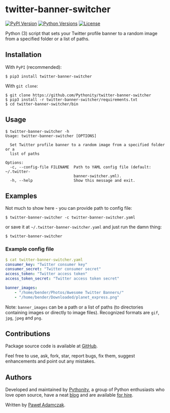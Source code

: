 # twitter-banner-switcher
[![PyPI Version](https://img.shields.io/pypi/v/twitter-banner-switcher.svg)][tbs pypi]
[![Python Versions](https://img.shields.io/pypi/pyversions/twitter-banner-switcher.svg)][tbs pypi]
[![License](https://img.shields.io/github/license/Pythonity/twitter-banner-switcher.svg)][license]

Python (3) script that sets your Twitter profile banner to a random
image from a specified folder or a list of paths.

## Installation
With `PyPI` (recommended):
```shell
$ pip3 install twitter-banner-switcher
```

With `git clone`:
```shell
$ git clone https://github.com/Pythonity/twitter-banner-switcher
$ pip3 install -r twitter-banner-switcher/requirements.txt
$ cd twitter-banner-switcher/bin
```

## Usage
```
$ twitter-banner-switcher -h
Usage: twitter-banner-switcher [OPTIONS]

  Set Twitter profile banner to a random image from a specified folder or a
  list of paths

Options:
  -c, --config-file FILENAME  Path to YAML config file (default: ~/.twitter-
                              banner-switcher.yml).
  -h, --help                  Show this message and exit.

```

## Examples
Not much to show here - you can provide path to config file:
```shell
$ twitter-banner-switcher -c twitter-banner-switcher.yaml
```
or save it at `~/.twitter-banner-switcher.yaml` and just run the damn
thing:
```shell
$ twitter-banner-switcher
```

### Example config file
```yaml
$ cat twitter-banner-switcher.yaml
consumer_key: "Twitter consumer key"
consumer_secret: "Twitter consumer secret"
access_token: "Twitter access token"
access_token_secret: "Twitter access token secret"

banner_images:
    - "/home/bender/Photos/Awesome Twitter Banners/"
    - "/home/bender/Downloaded/planet_express.png"
```

Note: `banner_images` can be a path or a list of paths (to directories
containing images or directly to image files). Recognized formats are `gif`,
`jpg`, `jpeg` and `png`.

## Contributions
Package source code is available at [GitHub][tbs github].

Feel free to use, ask, fork, star, report bugs, fix them, suggest 
enhancements and point out any mistakes.

## Authors
Developed and maintained by [Pythonity][pythonity], a group of Python enthusiasts who love open source, have a neat [blog][pythonity blog] and are available [for hire][pythonity].

Written by [Paweł Adamczak][pawelad].

[tbs github]: https://github.com/Pythonity/twitter-banner-switcher
[tbs pypi]: https://pypi.python.org/pypi/twitter-banner-switcher
[license]: https://github.com/Pythonity/twitter-banner-switcher/blob/master/LICENSE
[pythonity]: https://pythonity.com/
[pythonity blog]: http://blog.pythonity.com/
[pawelad]: https://github.com/pawelad
